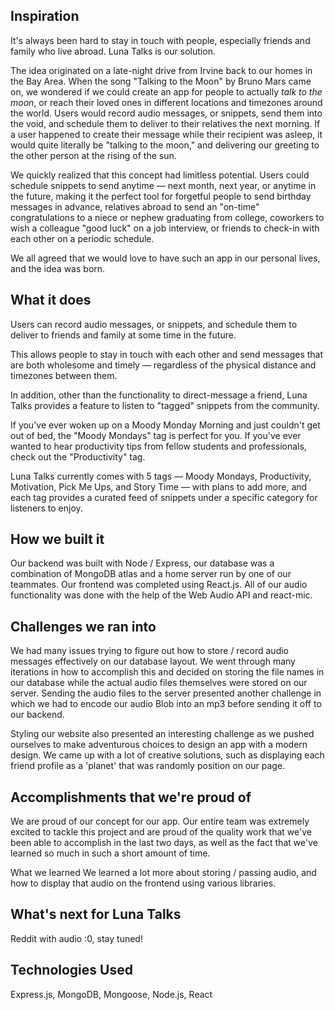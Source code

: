 ## Inspiration

It's always been hard to stay in touch with people, especially friends and family who live abroad. Luna Talks is our solution.

The idea originated on a late-night drive from Irvine back to our homes in the Bay Area. When the song "Talking to the Moon" by Bruno Mars came on, we wondered if we could create an app for people to actually _talk to the moon_, or reach their loved ones in different locations and timezones around the world. Users would record audio messages, or snippets, send them into the void, and schedule them to deliver to their relatives the next morning. If a user happened to create their message while their recipient was asleep, it would quite literally be "talking to the moon," and delivering our greeting to the other person at the rising of the sun.

We quickly realized that this concept had limitless potential. Users could schedule snippets to send anytime — next month, next year, or anytime in the future, making it the perfect tool for forgetful people to send birthday messages in advance, relatives abroad to send an "on-time" congratulations to a niece or nephew graduating from college, coworkers to wish a colleague "good luck" on a job interview, or friends to check-in with each other on a periodic schedule.

We all agreed that we would love to have such an app in our personal lives, and the idea was born.

## What it does
Users can record audio messages, or snippets, and schedule them to deliver to friends and family at some time in the future.

This allows people to stay in touch with each other and send messages that are both wholesome and timely — regardless of the physical distance and timezones between them.

In addition, other than the functionality to direct-message a friend, Luna Talks provides a feature to listen to "tagged" snippets from the community.

If you've ever woken up on a Moody Monday Morning and just couldn't get out of bed, the "Moody Mondays" tag is perfect for you. If you've ever wanted to hear productivity tips from fellow students and professionals, check out the "Productivity" tag.

Luna Talks currently comes with 5 tags — Moody Mondays, Productivity, Motivation, Pick Me Ups, and Story Time — with plans to add more, and each tag provides a curated feed of snippets under a specific category for listeners to enjoy.

## How we built it

Our backend was built with Node / Express, our database was a combination of MongoDB atlas and a home server run by one of our teammates. Our frontend was completed using React.js. All of our audio functionality was done with the help of the Web Audio API and react-mic.

## Challenges we ran into

We had many issues trying to figure out how to store / record audio messages effectively on our database layout. We went through many iterations in how to accomplish this and decided on storing the file names in our database while the actual audio files themselves were stored on our server. Sending the audio files to the server presented another challenge in which we had to encode our audio Blob into an mp3 before sending it off to our backend.

Styling our website also presented an interesting challenge as we pushed ourselves to make adventurous choices to design an app with a modern design. We came up with a lot of creative solutions, such as displaying each friend profile as a 'planet' that was randomly position on our page.

## Accomplishments that we're proud of

We are proud of our concept for our app. Our entire team was extremely excited to tackle this project and are proud of the quality work that we've been able to accomplish in the last two days, as well as the fact that we've learned so much in such a short amount of time.

What we learned
We learned a lot more about storing / passing audio, and how to display that audio on the frontend using various libraries.

## What's next for Luna Talks

Reddit with audio :0, stay tuned!

## Technologies Used

Express.js, MongoDB, Mongoose, Node.js, React
